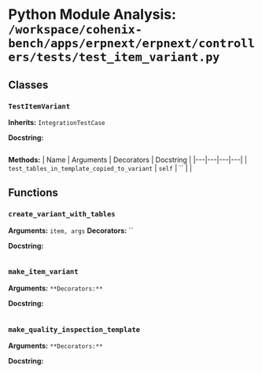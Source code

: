 # Python Module Analysis: `/workspace/cohenix-bench/apps/erpnext/erpnext/controllers/tests/test_item_variant.py`

## Classes

### `TestItemVariant`
**Inherits:** `IntegrationTestCase`


**Docstring:**
```

```

**Methods:**
| Name | Arguments | Decorators | Docstring |
|---|---|---|---|
| `test_tables_in_template_copied_to_variant` | `self` | `` |  |





## Functions

### `create_variant_with_tables`
**Arguments:** `item, args`
**Decorators:** ``

**Docstring:**
```

```
### `make_item_variant`
**Arguments:** ``
**Decorators:** ``

**Docstring:**
```

```
### `make_quality_inspection_template`
**Arguments:** ``
**Decorators:** ``

**Docstring:**
```

```

